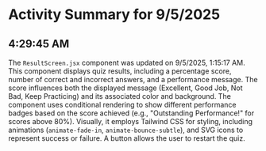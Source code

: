 # Activity Summary for 9/5/2025

## 4:29:45 AM
The `ResultScreen.jsx` component was updated on 9/5/2025, 1:15:17 AM.  This component displays quiz results, including a percentage score, number of correct and incorrect answers, and a performance message. The score influences both the displayed message (Excellent, Good Job, Not Bad, Keep Practicing) and its associated color and background.  The component uses conditional rendering to show different performance badges based on the score achieved (e.g., "Outstanding Performance!" for scores above 80%).  Visually, it employs Tailwind CSS for styling, including animations (`animate-fade-in`, `animate-bounce-subtle`), and SVG icons to represent success or failure.  A button allows the user to restart the quiz.
